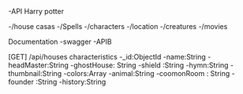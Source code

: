-API Harry potter

-/house casas
-/Spells
-/characters
-/location
-/creatures
-/movies

Documentation
-swagger
-APIB

[GET] /api/houses
characteristics
-_id:ObjectId
  -name:String
  -headMaster:String
  -ghostHouse: String
  -shield :String
  -hymn:String
  -thumbnail:String
  -colors:Array
  -animal:String
  -coomonRoom : String
  -founder :String
  -history:String
  